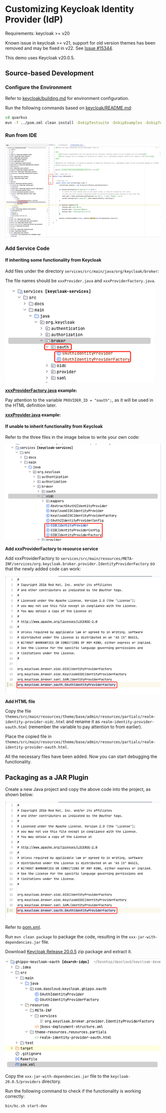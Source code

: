 # Customizing Keycloak Identity Provider (IdP)

Requirements: keycloak >= v20

Known issue in keycloak >= v21, support for old version themes has been removed and
may be fixed in v22. See [Issue #15344](https://github.com/keycloak/keycloak/issues/15344).

This demo uses Keycloak v20.0.5.

## Source-based Development

### Configure the Environment

Refer to [keycloak/building.md](https://github.com/keycloak/keycloak/blob/main/docs/building.md)
for environment configuration.

Run the following commands based on [keycloak/README.md](https://github.com/keycloak/keycloak/blob/main/quarkus/README.md):

```sh
cd quarkus
mvn -f ../pom.xml clean install -DskipTestsuite -DskipExamples -DskipTests
```

### Run from IDE

![Run from IDE](./images/idp01.png)

### Add Service Code

#### If inheriting some functionality from Keycloak

Add files under the directory `services/src/main/java/org/keycloak/broker`:

The file names should be `xxxProvider.java` and `xxxProviderFactory.java`.

![java](./images/idp02.png)

**[xxxProviderFactory.java](./examples/xxxProviderFactory.java) example:**

Pay attention to the variable `PROVIDER_ID = "oauth";`, as it will be used in the HTML definition later.

**[xxxProvider.java](./examples/xxxProvider.java) example:**

#### If unable to inherit functionality from Keycloak

Refer to the three files in the image below to write your own code:

![none heritance](./images/idp03.png)

**Add xxxProviderFactory to resource service**

Add xxxProviderFactory to `services/src/main/resources/META-INF/services/org.keycloak.broker.provider.IdentityProviderFactory` so that the newly added code can work:

![running](./images/idp04.png)

**Add HTML file**

Copy the file `themes/src/main/resources/theme/base/admin/resources/partials/realm-identity-provider-oidc.html`
and rename it as `realm-identity-provider-oauth.html` (remember the variable to pay attention to from earlier).

Place the copied file in `themes/src/main/resources/theme/base/admin/resources/partials/realm-identity-provider-oauth.html`.

All the necessary files have been added. Now you can start debugging the functionality.

## Packaging as a JAR Plugin

Create a new Java project and copy the above code into the project, as shown below:

![pom](./images/idp04.png)

Refer to [pom.xml](./examples/pom.xml).

Run `mvn clean package` to package the code, resulting in the `xxx-jar-with-dependencies.jar` file.

Download [Keycloak Release 20.0.5](https://github.com/keycloak/keycloak/releases/tag/20.0.5) zip package and extract it.

![release](./images/idp05.png)

Copy the `xxx-jar-with-dependencies.jar` file to the `keycloak-20.0.5/providers` directory.

Run the following command to check if the functionality is working correctly:

```sh
bin/kc.sh start-dev
```
